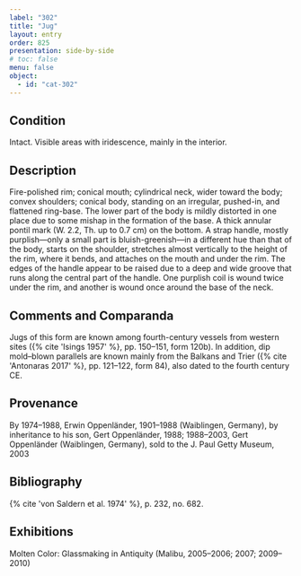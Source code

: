 ```yaml
---
label: "302"
title: "Jug"
layout: entry
order: 825
presentation: side-by-side
# toc: false
menu: false
object:
  - id: "cat-302"
---
```


## Condition

Intact. Visible areas with iridescence, mainly in the interior.

## Description

Fire-polished rim; conical mouth; cylindrical neck, wider toward the body; convex shoulders; conical body, standing on an irregular, pushed-in, and flattened ring-base. The lower part of the body is mildly distorted in one place due to some mishap in the formation of the base. A thick annular pontil mark (W. 2.2, Th. up to 0.7 cm) on the bottom. A strap handle, mostly purplish—only a small part is bluish-greenish—in a different hue than that of the body, starts on the shoulder, stretches almost vertically to the height of the rim, where it bends, and attaches on the mouth and under the rim. The edges of the handle appear to be raised due to a deep and wide groove that runs along the central part of the handle. One purplish coil is wound twice under the rim, and another is wound once around the base of the neck.

## Comments and Comparanda

Jugs of this form are known among fourth-century vessels from western sites ({% cite 'Isings 1957' %}, pp. 150–151, form 120b). In addition, dip mold–blown parallels are known mainly from the Balkans and Trier ({% cite 'Antonaras 2017' %}, pp. 121–122, form 84), also dated to the fourth century CE.

## Provenance

By 1974–1988, Erwin Oppenländer, 1901–1988 (Waiblingen, Germany), by inheritance to his son, Gert Oppenländer, 1988; 1988–2003, Gert Oppenländer (Waiblingen, Germany), sold to the J. Paul Getty Museum, 2003

## Bibliography

{% cite 'von Saldern et al. 1974' %}, p. 232, no. 682.

## Exhibitions

Molten Color: Glassmaking in Antiquity (Malibu, 2005–2006; 2007; 2009–2010)
